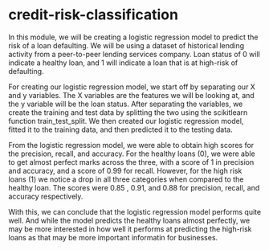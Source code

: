 # credit-risk-classification

In this module, we will be creating a logistic regression model to predict the risk of a loan defaulting. We will be using a dataset of historical lending activity from a peer-to-peer lending services company. Loan status of 0 will indicate a healthy loan, and 1 will indicate a loan that is at high-risk of defaulting.

For creating our logistic regression model, we start off by separating our X and y variables. The X variables are the features we will be looking at, and the y variable will be the loan status. After separating the variables, we create the training and test data by splitting the two using the scikitlearn function train_test_split. We then created our logistic regression model, fitted it to the training data, and then predicted it to the testing data.

From the logistic regression model, we were able to obtain high scores for the precision, recall, and accuracy. For the healthy loans (0), we were able to get almost perfect marks across the three, with a score of 1 in precision and accuracy, and a score of 0.99 for recall. However, for the high risk loans (1) we notice a drop in all three categories when compared to the healthy loan. The scores were 0.85 , 0.91, and 0.88 for precision, recall, and accuracy respectively.

With this, we can conclude that the logistic regression model performs quite well. And while the model predicts the healthy loans almost perfectly, we may be more interested in how well it performs at predicting the high-risk loans as that may be more important informatin for businesses. 
